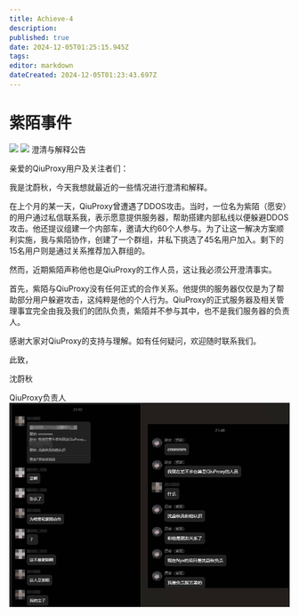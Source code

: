 ```yaml
---
title: Achieve-4
description: 
published: true
date: 2024-12-05T01:25:15.945Z
tags: 
editor: markdown
dateCreated: 2024-12-05T01:23:43.697Z
---
```


# 紫陌事件
![](https://img.shields.io/badge/Shenweiqiu-white?style=for-the-badge&label=Editor) ![](https://img.shields.io/badge/Fisunia_Faint-pink?style=for-the-badge&label=Achieved-by)
澄清与解释公告

亲爱的QiuProxy用户及关注者们：

我是沈蔚秋，今天我想就最近的一些情况进行澄清和解释。

在上个月的某一天，QiuProxy曾遭遇了DDOS攻击。当时，一位名为紫陌（愿安）的用户通过私信联系我，表示愿意提供服务器，帮助搭建内部私线以便躲避DDOS攻击。他还提议组建一个内部车，邀请大约60个人参与。为了让这一解决方案顺利实施，我与紫陌协作，创建了一个群组，并私下挑选了45名用户加入。剩下的15名用户则是通过关系推荐加入群组的。

然而，近期紫陌声称他也是QiuProxy的工作人员，这让我必须公开澄清事实。

首先，紫陌与QiuProxy没有任何正式的合作关系。他提供的服务器仅仅是为了帮助部分用户躲避攻击，这纯粹是他的个人行为。QiuProxy的正式服务器及相关管理事宜完全由我及我们的团队负责，紫陌并不参与其中，也不是我们服务器的负责人。

感谢大家对QiuProxy的支持与理解。如有任何疑问，欢迎随时联系我们。

此致，

沈蔚秋

QiuProxy负责人
![1733361652426.jpg](/1733361652426.jpg)